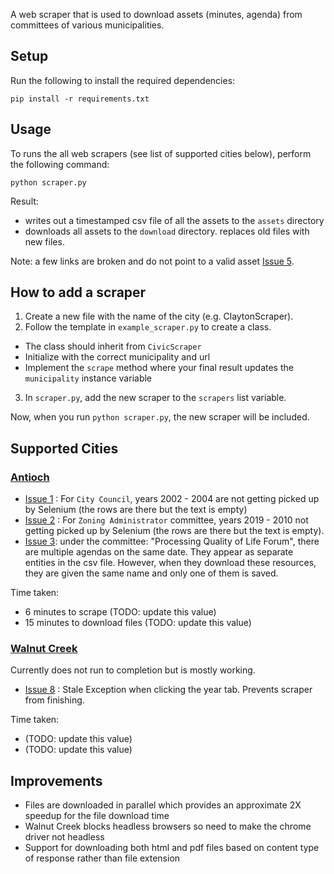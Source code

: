 A web scraper that is used to download assets (minutes, agenda) from committees of various municipalities. 

## Setup
Run the following to install the required dependencies:

`pip install -r requirements.txt`

## Usage

To runs the all web scrapers (see list of supported cities below), perform the following command:

`python scraper.py`

Result:
- writes out a timestamped csv file of all the assets to the `assets` directory
- downloads all assets to the `download` directory. replaces old files with new files.

Note: a few links are broken and do not point to a valid asset [Issue 5](https://github.com/chrisgioia64/civic-scraper/issues/5).

## How to add a scraper

1. Create a new file with the name of the city (e.g. ClaytonScraper).
2. Follow the template in `example_scraper.py` to create a class.
  * The class should inherit from `CivicScraper`
  * Initialize with the correct municipality and url
  * Implement the `scrape` method where your final result updates the `municipality` instance variable
3. In `scraper.py`, add the new scraper to the `scrapers` list variable.

Now, when you run `python scraper.py`, the new scraper will be included.

## Supported Cities

### [Antioch](https://www.antiochca.gov/government/agendas-and-minutes/)

* [Issue 1](https://github.com/chrisgioia64/civic-scraper/issues/3) : For `City Council`, years 2002 - 2004 are not getting picked up by Selenium (the rows are there but the text is empty) 
* [Issue 2](https://github.com/chrisgioia64/civic-scraper/issues/3) : For `Zoning Administrator` committee, years 2019 - 2010 not getting picked up by Selenium (the rows are there but the text is empty).
* [Issue 3](https://github.com/chrisgioia64/civic-scraper/issues/1): under the committee: "Processing Quality of Life Forum", there are multiple agendas on the same date. They appear as separate entities in the csv file. However, when they download these resources, they are given the same name and only one of them is saved.

Time taken:
* 6 minutes to scrape (TODO: update this value)
* 15 minutes to download files (TODO: update this value)

### [Walnut Creek](https://www.walnutcreekca.gov/government/public-meeting-agendas-and-videos)

Currently does not run to completion but is mostly working. 
* [Issue 8](https://github.com/chrisgioia64/civic-scraper/issues/8) : Stale Exception when clicking the year tab. Prevents scraper from finishing.

Time taken:
* (TODO: update this value)
* (TODO: update this value)

## Improvements

* Files are downloaded in parallel which provides an approximate 2X speedup for the file download time
* Walnut Creek blocks headless browsers so need to make the chrome driver not headless
* Support for downloading both html and pdf files based on content type of response rather than file extension
